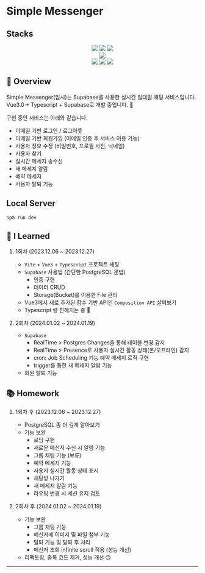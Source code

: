 <!-- 예시 -->
# Simple Messenger

## Stacks

<div align=center> 
  <img src="https://img.shields.io/badge/Vue.js 3.0-4FC08D?style=flat-square&logo=Vue.js&logoColor=white"> 
  <img src="https://img.shields.io/badge/Typescript-3178C6?style=flat-square&logo=Typescript&logoColor=white"/>
  <img src="https://img.shields.io/badge/CSS-1572B6?style=flat-square&logo=css3&logoColor=white"> 
  <br>
  
  <img src="https://img.shields.io/badge/Supabase-3ECF8E?style=flat-square&logo=supabase&logoColor=white">
  <br>
  
  <img src="https://img.shields.io/badge/vite-%23646CFF?style=flat-square&logo=vite&logoColor=white">
  
  <img src="https://img.shields.io/badge/Github-181717?style=flat-square&logo=github&logoColor=white">
  <img src="https://img.shields.io/badge/Git-F05032?style=flat-square&logo=git&logoColor=white">
  <br>
</div>

## 💬 Overview

Simple Messenger(임시)는 Supabase를 사용한 실시간 일대일 채팅 서비스입니다.<br>
Vue3.0 + Typescript + Supabase로 개발 중입니다. 🌝

구현 중인 서비스는 아래와 같습니다. 
* 이메일 기반 로그인 / 로그아웃
* 이메일 기반 회원가입 (이메일 인증 후 서비스 이용 가능)
* 사용자 정보 수정 (비밀번호, 프로필 사진, 닉네임)
* 사용자 찾기
* 실시간 메세지 송수신
* 새 메세지 알람
* 예약 메세지
* 사용자 탈퇴 기능



## Local Server
```
npm run dev
```


## 🔎 I Learned

1. 1회차 (2023.12.06 ~ 2023.12.27)
    * `Vite` + `Vue3` + `Typescript` 프로젝트 세팅
    * `Supabase` 사용법 (간단한 PostgreSQL 문법)
      - 인증 구현
      - 데이터 CRUD
      - Storage(Bucket)를 이용한 File 관리
    * Vue3에서 새로 추가된 함수 기반 API인 `Composition API` 살펴보기
    * Typescript 랑 친해지는 중 🫶

2. 2회차 (2024.01.02 ~ 2024.01.19)
    * `Supabase`
      - RealTime > Postgres Changes을 통해 테이블 변경 감지
      - RealTime > Presence로 사용자 실시간 활동 상태(온/오프라인) 감지
      - cron: Job Scheduling 기능 예약 메세지 로직 구현
      - trigger를 통한 새 메세지 알람 기능
    * 회원 탈퇴 기능

<!-- ## Learning Objectives -->


## 📚 Homework
1. 1회차 후 (2023.12.06 ~ 2023.12.27)
    * PostgreSQL 좀 더 깊게 알아보기
    * 기능 보완
      - 로딩 구현
      - 새로운 메신저 수신 시 알람 기능
      - 그룹 채팅 기능 (보류)
      - 예약 메세지 기능
      - 사용자 실시간 활동 상태 표시
      - 채팅방 나가기
      - 새 메세지 알람 기능
      - 라우팅 변경 시 세션 유지 검토

1. 2회차 후 (2024.01.02 ~ 2024.01.19)
    * 기능 보완
      - 그룹 채팅 기능
      - 메신저에 이미지 및 파일 첨부 기능
      - 탈퇴 기능 및 탈퇴 후 처리
      - 메신저 조회 infinite scroll 적용 (성능 개선)
    * 리팩토링, 증복 코드 제거, 성능 개선 🙃


<!-- ## Helpful Links -->

<!-- * [Version Control](https://en.wikipedia.org/wiki/Version_control) -->

- - -
